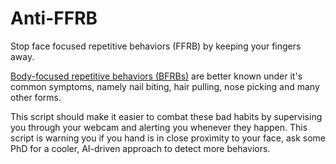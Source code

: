 # Anti-FFRB
Stop face focused repetitive behaviors (FFRB) by keeping your fingers away. 

[Body-focused repetitive behaviors (BFRBs)](https://www.webmd.com/mental-health/ss/slideshow-understanding-body-focused-repetitive-behavior) are better known under it's common symptoms, namely nail biting, hair pulling, nose picking and many other forms. 

This script should make it easier to combat these bad habits by supervising you through your webcam and alerting you whenever they happen. 
This script is warning you if you hand is in close proximity to your face, ask some PhD for a cooler, AI-driven approach to detect more behaviors. 

 
